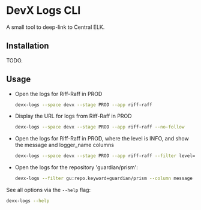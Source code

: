 # DevX Logs CLI

A small tool to deep-link to Central ELK.

## Installation

TODO.

## Usage

- Open the logs for Riff-Raff in PROD
  ```bash
  devx-logs --space devx --stage PROD --app riff-raff
  ```
- Display the URL for logs from Riff-Raff in PROD
  ```bash
  devx-logs --space devx --stage PROD --app riff-raff --no-follow
  ```
- Open the logs for Riff-Raff in PROD, where the level is INFO, and show the
  message and logger_name columns
  ```bash
  devx-logs --space devx --stage PROD --app riff-raff --filter level=INFO --filter region=eu-west-1 --column message --column logger_name
  ```
- Open the logs for the repository 'guardian/prism':
  ```bash
  devx-logs --filter gu:repo.keyword=guardian/prism --column message --column gu:repo
  ```

See all options via the `--help` flag:

```bash
devx-logs --help
```
